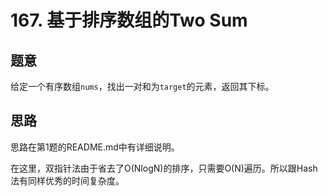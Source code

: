 # 167. 基于排序数组的Two Sum

## 题意

给定一个有序数组`nums`，找出一对和为`target`的元素，返回其下标。

## 思路

思路在第1题的README.md中有详细说明。

在这里，双指针法由于省去了O(NlogN)的排序，只需要O(N)遍历。所以跟Hash法有同样优秀的时间复杂度。
